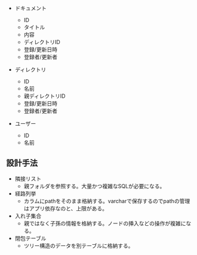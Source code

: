- ドキュメント
  - ID
  - タイトル
  - 内容
  - ディレクトリID
  - 登録/更新日時
  - 登録者/更新者

- ディレクトリ
  - ID
  - 名前
  - 親ディレクトリID
  - 登録/更新日時
  - 登録者/更新者

- ユーザー
  - ID
  - 名前

## 設計手法
- 隣接リスト
  - 親フォルダを参照する。大量かつ複雑なSQLが必要になる。
- 経路列挙
  - カラムにpathをそのまま格納する。varcharで保存するのでpathの管理はアプリ依存なのと、上限がある。
- 入れ子集合
  - 親ではなく子孫の情報を格納する。ノードの挿入などの操作が複雑になる。
- 閉包テーブル
  - ツリー構造のデータを別テーブルに格納する。